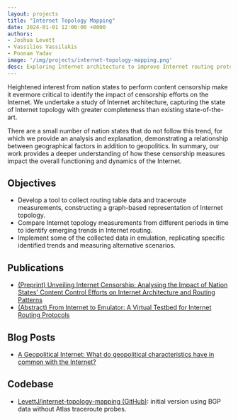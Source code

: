 ```yaml
---
layout: projects
title: "Internet Topology Mapping"
date: 2024-01-01 12:00:00 +0000
authors:
- Joshua Levett
- Vassilios Vassilakis
- Poonam Yadav
image: '/img/projects/internet-topology-mapping.png'
desc: Exploring Internet architecture to improve Internet routing protocols.
---
```


Heightened interest from nation states to perform content censorship make it evermore critical to identify the impact of censorship efforts on the Internet. We undertake a study of Internet architecture, capturing the state of Internet topology with greater completeness than existing state-of-the-art.

There are a small number of nation states that do not follow this trend, for which we provide an analysis and explanation, demonstrating a relationship between geographical factors in addition to geopolitics. In summary, our work provides a deeper understanding of how these censorship measures impact the overall functioning and dynamics of the Internet.

## Objectives

- Develop a tool to collect routing table data and traceroute measurements, constructing a graph-based representation of Internet topology.
- Compare Internet topology measurements from different periods in time to identify emerging trends in Internet routing.
- Implement some of the collected data in emulation, replicating specific identified trends and measuring alternative scenarios.

## Publications

- [(Preprint) Unveiling Internet Censorship: Analysing the Impact of Nation States' Content Control Efforts on Internet Architecture and Routing Patterns](https://systronlab.github.io/publications/2024-unveiling-internet-censorship)
- [(Abstract) From Internet to Emulator: A Virtual Testbed for Internet Routing Protocols](https://systronlab.github.io/publications/2024-from-internet-to-emulator)

## Blog Posts

- [A Geopolitical Internet: What do geopolitical characteristics have in common with the Internet?](https://levett.org.uk/2024/06/07/a-geopolitical-internet/)

## Codebase

- [LevettJ/internet-topology-mapping (GitHub)](https://github.com/LevettJ/internet-topology-mapping): initial version using BGP data without Atlas traceroute probes.